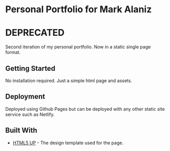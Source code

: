 # Personal Portfolio for Mark Alaniz
# DEPRECATED

Second iteration of my personal portfolio. Now in a static single page format.

## Getting Started

No installation required. Just a simple html page and assets.

## Deployment

Deployed using Github Pages but can be deployed with any other static site service such as Netlify.

## Built With

* [HTML5 UP](https://html5up.net/) - The design template used for the page.

